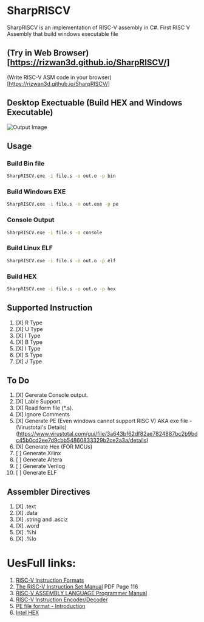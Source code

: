 # SharpRISCV #
SharpRISCV is an implementation of RISC-V assembly in C#.
First RISC V Assembly that build windows executable file

## (Try in Web Browser)[https://rizwan3d.github.io/SharpRISCV/]

(Write RISC-V ASM code in your browser)[https://rizwan3d.github.io/SharpRISCV/]

## Desktop Exectuable (Build HEX and Windows Executable)

![Output Image](https://github.com/rizwan3d/SharpRISCV/blob/master/img.jpg?raw=true)

## Usage
### Build Bin file
```bash 
SharpRISCV.exe -i file.s -o out.o -p bin
```
### Build Windows EXE
```bash 
SharpRISCV.exe -i file.s -o out.exe -p pe
```
### Console Output
```bash 
SharpRISCV.exe -i file.s -o console
```
### Build Linux ELF
```bash 
SharpRISCV.exe -i file.s -o out.o -p elf
```
### Build HEX
```bash 
SharpRISCV.exe -i file.s -o out.o -p hex
```

## Supported Instruction
1. [X] R Type
1. [X] U Type
1. [X] I Type
1. [X] B Type
1. [X] I Type
1. [X] S Type
1. [X] J Type


## To Do
1. [X] Gererate Console output.
1. [X] Lable Support.
1. [X] Read form file (*.s).
1. [X] Ignore Comments
1. [X] Generate PE (Even windows cannot support RISC V) AKA exe file - (Virustotal's Details)(https://www.virustotal.com/gui/file/3a643bf62df82ae7824887bc2b9bdc45b0cd2ee7d9cbb54860833329b2ce2a3a/details)
1. [X] Generate Hex (FOR MCUs)
1. [ ] Generate Xilinx
1. [ ] Generate Altera
1. [ ] Generate Verilog
1. [ ] Generate ELF

## Assembler Directives
1. [X] .text
1. [X] .data
1. [X] .string and .asciz
1. [X] .word
1. [X] .%hi
1. [X] .%lo

# UesFull links:
1. [RISC-V Instruction Formats](https://sourceware.org/binutils/docs/as/RISC_002dV_002dFormats.html)
1. [The RISC-V Instruction Set Manual](https://riscv.org/wp-content/uploads/2017/05/riscv-spec-v2.2.pdf) PDF Page 116
1. [RISC-V ASSEMBLY LANGUAGE Programmer Manual](https://shakti.org.in/docs/risc-v-asm-manual.pdf)
1. [RISC-V Instruction Encoder/Decoder](https://luplab.gitlab.io/rvcodecjs)
1. [PE file format - Introduction](https://0xrick.github.io/win-internals/pe1/) 
1. [Intel HEX](https://en.wikipedia.org/wiki/Intel_HEX)
